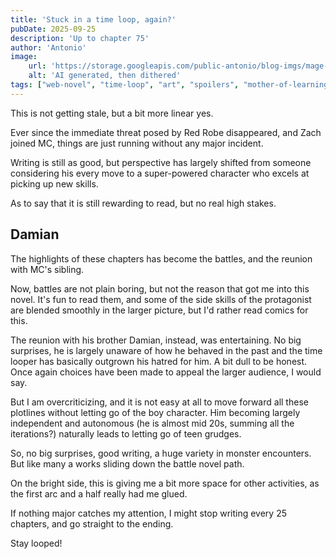 ```yaml
---
title: 'Stuck in a time loop, again?'
pubDate: 2025-09-25
description: 'Up to chapter 75'
author: 'Antonio'
image:
    url: 'https://storage.googleapis.com/public-antonio/blog-imgs/mage-girl.jpg'
    alt: 'AI generated, then dithered'
tags: ["web-novel", "time-loop", "art", "spoilers", "mother-of-learning"]
---
```


This is not getting stale, but a bit more linear yes. 

Ever since the immediate threat posed by Red Robe disappeared, and Zach joined MC, things are just running without any major incident. 

Writing is still as good, but perspective has largely shifted from someone considering his every move to a super-powered character who excels at picking up new skills. 

As to say that it is still rewarding to read, but no real high stakes. 

## Damian

The highlights of these chapters has become the battles, and the reunion with MC's sibling. 

Now, battles are not plain boring, but not the reason that got me into this novel. It's fun to read them, and some of the side skills of the protagonist are blended smoothly in the larger picture, but I'd rather read comics for this.

The reunion with his brother Damian, instead, was entertaining. No big surprises, he is largely unaware of how he behaved in the past and the time looper has basically outgrown his hatred for him. A bit dull to be honest. Once again choices have been made to appeal the larger audience, I would say. 

But I am overcriticizing, and it is not easy at all to move forward all these plotlines without letting go of the boy character. Him becoming largely independent and autonomous (he is almost mid 20s, summing all the iterations?) naturally leads to letting go of teen grudges. 

So, no big surprises, good writing, a huge variety in monster encounters. But like many a works sliding down the battle novel path.


On the bright side, this is giving me a bit more space for other activities, as the first arc and a half really had me glued. 

If nothing major catches my attention, I might stop writing every 25 chapters, and go straight to the ending. 

Stay looped!